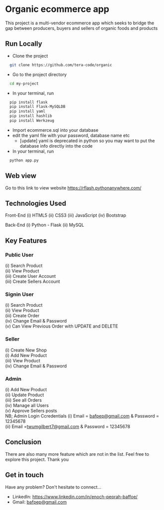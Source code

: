 
# Organic ecommerce app

This project is a multi-vendor ecommerce app which seeks to bridge the gap between producers, buyers and sellers of organic foods and products
## Run Locally

- Clone the project

```bash
  git clone https://github.com/tera-code/organic
```
- Go to the project directory

```bash
  cd my-project
```
- In your terminal, run
```bash
  pip install flask
  pip install Flask-MySQLDB
  pip install yaml
  pip install hashlib
  pip install Werkzeug
```
- Import ecommerce.sql into your database
- edit the yaml file with your password, database name etc
  - [update] yaml is deprecated in python so you may want to put the database info directly into the code
- In your terminal, run
```bash
  python app.py
```

## Web view
Go to this link to view website
https://rflash.pythonanywhere.com/
## Technologies Used
Front-End
(i) HTML5
(ii) CSS3
(iii) JavaScript
(iv) Bootstrap

Back-End
(i) Python - Flask
(ii) MySQL
## Key Features
### Public User
(i) Search Product <br>
(ii) View Product <br>
(iii) Create User Account <br>
(iii) Create Sellers Account <br>


### Signin User
(i) Search Product <br>
(ii) View Product <br>
(iii) Create Order <br>
(iv) Change Email & Password <br>
(v) Can View Previous Order with UPDATE and DELETE <br>

### Seller
(i) Create New Shop <br>
(i) Add New Product <br>
(iii) View Product <br>
(iv) Change Email & Password <br>


### Admin
(i) Add New Product <br>
(ii) Update Product <br>
(iii) See all Orders <br>
(iv) Manage all Users <br>
(v)  Approve Sellers posts<br>
NB;  Admin Login Ccredentials
(i) Email = bafpep@gmail.com & Password = 12345678<br>
(ii) Email =twumgilbert7@gmail.com & Password = 12345678<br>


## Conclusion
There are also many more feature which are not in the list. Feel free to explore this project. Thank you


## Get in touch
Have any problem? Don't hesitate to connect...
- LinkedIn: https://www.linkedin.com/in/enoch-peprah-baffoe/
- Gmail: bafpep@gmail.com
